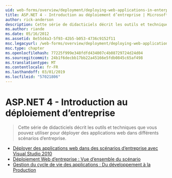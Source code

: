```yaml
---
uid: web-forms/overview/deployment/deploying-web-applications-in-enterprise-scenarios/index
title: ASP.NET 4 - Introduction au déploiement d’entreprise | Microsoft Docs
author: rick-anderson
description: Cette série de didacticiels décrit les outils et techniques que vous pouvez utiliser pour déployer des applications web dans différents scénarios d’entreprise.
ms.author: riande
ms.date: 05/16/2012
ms.assetid: 8e55d4a3-5f93-42b5-b053-4736c9152f11
msc.legacyurl: /web-forms/overview/deployment/deploying-web-applications-in-enterprise-scenarios
msc.type: chapter
ms.openlocfilehash: 77225f999e348fdfd434007c4b08729724d24d04
ms.sourcegitcommit: 24b1f6decbb17bb22a45166e5fdb0845c65af498
ms.translationtype: MT
ms.contentlocale: fr-FR
ms.lasthandoff: 03/01/2019
ms.locfileid: "57021806"
---
```

<a name="aspnet-4---enterprise-deployment-introduction"></a>ASP.NET 4 - Introduction au déploiement d’entreprise
====================
> Cette série de didacticiels décrit les outils et techniques que vous pouvez utiliser pour déployer des applications web dans différents scénarios d’entreprise.


- [Déployer des applications web dans des scénarios d’entreprise avec Visual Studio 2010](deploying-web-applications-in-enterprise-scenarios.md)
- [Déploiement Web d’entreprise : Vue d’ensemble du scénario](enterprise-web-deployment-scenario-overview.md)
- [Gestion du cycle de vie des applications : Du développement à la Production](application-lifecycle-management-from-development-to-production.md)
